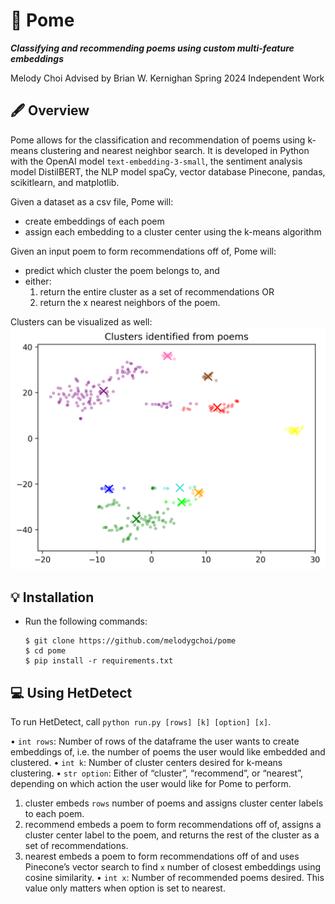 # 🍎	Pome
**_Classifying and recommending poems using custom multi-feature embeddings_**

Melody Choi
Advised by Brian W. Kernighan
Spring 2024 Independent Work


## 🖋️	Overview
Pome allows for the classification and recommendation of poems using k-means clustering and nearest neighbor search.
It is developed in Python with the OpenAI model `text-embedding-3-small`, the sentiment analysis model DistilBERT, the NLP model spaCy, vector database Pinecone, pandas, scikitlearn, and matplotlib.

Given a dataset as a csv file, Pome will:
- create embeddings of each poem
- assign each embedding to a cluster center using the k-means algorithm

Given an input poem to form recommendations off of, Pome will:
- predict which cluster the poem belongs to, and
- either:
  1. return the entire cluster as a set of recommendations OR
  2. return the x nearest neighbors of the poem.

Clusters can be visualized as well:
![](/images/plot10.png)


## 💡	Installation

- Run the following commands:
  ```
  $ git clone https://github.com/melodygchoi/pome
  $ cd pome
  $ pip install -r requirements.txt
  ```


## 💻	Using HetDetect
To run HetDetect, call `python run.py [rows] [k] [option] [x]`.

• `int rows`: Number of rows of the dataframe the user wants to create embeddings of, i.e. the number of poems the user would like embedded and clustered.
• `int k`: Number of cluster centers desired for k-means clustering.
• `str option`: Either of “cluster”, “recommend”, or “nearest”, depending on which action the user would like for Pome to perform.
  1. cluster embeds `rows` number of poems and assigns cluster center labels to each poem.
  2. recommend embeds a poem to form recommendations off of, assigns a cluster center label to the poem, and returns the rest of the cluster as a set of recommendations.
  3. nearest embeds a poem to form recommendations off of and uses Pinecone’s vector search to find `x` number of closest embeddings using cosine similarity.
• `int x`: Number of recommended poems desired. This value only matters when option is set to nearest.

